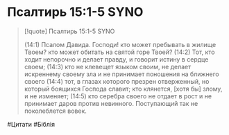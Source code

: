 # Псалтирь 15:1‭-‬5 SYNO

>[!quote] Псалтирь 15:1‭-‬5 SYNO
>
>(14:1) Псалом Давида. Господи! кто может пребывать в жилище Твоем? кто может обитать на святой горе Твоей? (14:2) Тот, кто ходит непорочно и делает правду, и говорит истину в сердце своем; (14:3) кто не клевещет языком своим, не делает искреннему своему зла и не принимает поношения на ближнего своего (14:4) тот, в глазах которого презрен отверженный, но который боящихся Господа славит; кто клянется, [хотя бы] злому, и не изменяет; (14:5) кто серебра своего не отдает в рост и не принимает даров против невинного. Поступающий так не поколеблется вовек.

#Цитати #Біблія 